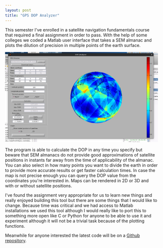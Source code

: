 ```yaml
---
layout: post
title: "GPS DOP Analyzer"
---
```


This semester I've enrolled in a satellite navigation fundamentals course that required a final assignment in order to pass. With the help of some colleges we coded a Matlab user interface that takes a SEM almanac and plots the dilution of precision in multiple points of the earth surface.

![DOP Analyzer](DOP_Analyzer.jpg)

The program is able to calculate the DOP in any time you specify but beware that SEM almanacs do not provide good approximations of satellite positions in instants far away from the time of applicability of the almanac. You can also select in how many points you want to divide the earth in order to provide more accurate results or get faster calculation times. In case the map is not precise enough you can query the DOP value from the coordinates you're interested in. Maps can be rendered in 2D or 3D and with or without satellite positions.  

I've found the assignment very appropriate for us to learn new things and really enjoyed building this tool but there are some things that I would like to change. Because time was critical and we had access to Matlab installations we used this tool although I would really like to port this to something more open like C or Python for anyone to be able to use it and experiment although it will not be a trivial task because of the plotting functions.  

Meanwhile for anyone interested the latest code will be on a [Github repository](https://github.com/antoniovazquezblanco/DOP-Analyzer).
